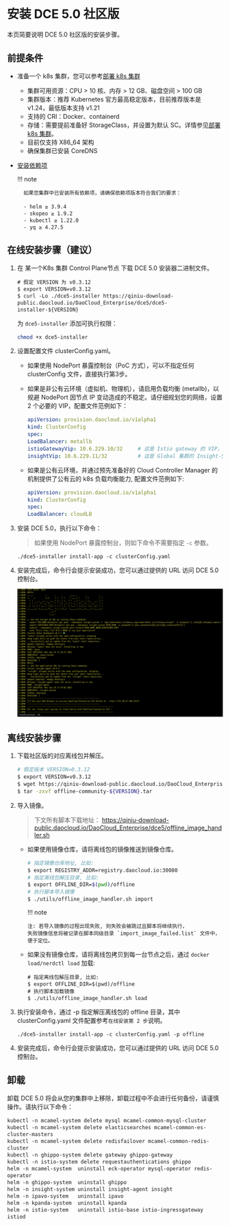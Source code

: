 # 安装 DCE 5.0 社区版

本页简要说明 DCE 5.0 社区版的安装步骤。

## 前提条件

- 准备一个 k8s 集群，您可以参考[部署 k8s 集群](install-k8s.md)
  
    - 集群可用资源：CPU > 10 核、内存 > 12 GB、磁盘空间 > 100 GB
    - 集群版本：推荐 Kubernetes 官方最高稳定版本，目前推荐版本是 v1.24，最低版本支持 v1.21
    - 支持的 CRI：Docker、containerd
    - 存储：需要提前准备好 StorageClass，并设置为默认 SC。详情参见[部署 k8s 集群](install-k8s.md)。
    - 目前仅支持 X86_64 架构
    - 确保集群已安装 CoreDNS
    
- [安装依赖项](install-tools.md)

    !!! note

        如果您集群中已安装所有依赖项，请确保依赖项版本符合我们的要求：

        - helm ≥ 3.9.4
        - skopeo ≥ 1.9.2
        - kubectl ≥ 1.22.0
        - yq ≥ 4.27.5

## 在线安装步骤（建议）

1. 在 某一个K8s 集群 Control Plane节点 下载 DCE 5.0 安装器二进制文件。

    ```shell
    # 假定 VERSION 为 v0.3.12
    $ export VERSION=v0.3.12
    $ curl -Lo ./dce5-installer https://qiniu-download-public.daocloud.io/DaoCloud_Enterprise/dce5/dce5-installer-${VERSION}
    ```

    为  `dce5-installer`  添加可执行权限：

    ```bash
    chmod +x dce5-installer
    ```

2. 设置配置文件 clusterConfig.yaml。

    - 如果使用 NodePort 暴露控制台（PoC 方式），可以不指定任何 clusterConfig 文件，直接执行第3步。

    - 如果是非公有云环境（虚拟机、物理机），请启用负载均衡 (metallb)，以规避 NodePort 因节点 IP 变动造成的不稳定。请仔细规划您的网络，设置 2 个必要的 VIP，配置文件范例如下：

        ```yaml
        apiVersion: provision.daocloud.io/v1alpha1
        kind: ClusterConfig
        spec:
        LoadBalancer: metallb
        istioGatewayVip: 10.6.229.10/32     # 这是 Istio gateway 的 VIP，也会是DCE5.0的控制台的浏览器访问IP
        insightVip: 10.6.229.11/32          # 这是 Global 集群的 Insight-Server 采集所有子集群的日志/指标/链路的网络路径所用的 VIP
        ```

    - 如果是公有云环境，并通过预先准备好的 Cloud Controller Manager 的机制提供了公有云的 k8s 负载均衡能力, 配置文件范例如下:

        ``` yaml
        apiVersion: provision.daocloud.io/v1alpha1
        kind: ClusterConfig
        spec:
        LoadBalancer: cloudLB
        ```

3. 安装 DCE 5.0，执行以下命令：

    > 如果使用 NodePort 暴露控制台，则如下命令不需要指定 `-c` 参数。

    ```shell
    ./dce5-installer install-app -c clusterConfig.yaml
    ```

4. 安装完成后，命令行会提示安装成功，您可以通过提供的 URL 访问 DCE 5.0 控制台。

   ![success](images/success.png)



## 离线安装步骤

1. 下载社区版的对应离线包并解压。

    ``` bash
    # 假定版本 VERSION=0.3.12
    $ export VERSION=v0.3.12
    $ wget https://qiniu-download-public.daocloud.io/DaoCloud_Enterprise/dce5/offline-community-${VERSION}.tar
    $ tar -zxvf offline-community-${VERSION}.tar
    ```

2. 导入镜像。

    > 下文所有脚本下载地址： https://qiniu-download-public.daocloud.io/DaoCloud_Enterprise/dce5/offline_image_handler.sh

    - 如果使用镜像仓库，请将离线包的镜像推送到镜像仓库。

        ```bash
        # 指定镜像仓库地址, 比如:
        $ export REGISTRY_ADDR=registry.daocloud.io:30080
        # 指定离线包解压目录, 比如:
        $ export OFFLINE_DIR=$(pwd)/offline
        # 执行脚本导入镜像
        $ ./utils/offline_image_handler.sh import
        ```

        !!! note

        ```
        注: 若导入镜像的过程出现失败, 则失败会被跳过且脚本将继续执行，
        失败镜像信息将被记录在脚本同级目录 `import_image_failed.list` 文件中，便于定位。
        ```

    - 如果没有镜像仓库，请将离线包拷贝到每一台节点之后，通过 `docker load/nerdctl load` 加载:

        ```shell
        # 指定离线包解压目录, 比如:
        $ export OFFLINE_DIR=$(pwd)/offline
        # 执行脚本加载镜像
        $ ./utils/offline_image_handler.sh load
        ```

3. 执行安装命令，通过 -p 指定解压离线包的 offline 目录，其中 clusterConfig.yaml 文件配置参考`在线安装第 2 步`说明。

    ``` shell
    ./dce5-installer install-app -c clusterConfig.yaml -p offline
    ```

4. 安装完成后，命令行会提示安装成功，您可以通过提供的 URL 访问 DCE 5.0 控制台。



## 卸载

卸载 DCE 5.0 将会从您的集群中上移除，卸载过程中不会进行任何备份，请谨慎操作。请执行以下命令：

```shell
kubectl -n mcamel-system delete mysql mcamel-common-mysql-cluster
kubectl -n mcamel-system delete elasticsearches mcamel-common-es-cluster-masters
kubectl -n mcamel-system delete redisfailover mcamel-common-redis-cluster
kubectl -n ghippo-system delete gateway ghippo-gateway
kubectl -n istio-system delete requestauthentications ghippo
helm -n mcamel-system  uninstall eck-operator mysql-operator redis-operator
helm -n ghippo-system  uninstall ghippo
helm -n insight-system uninstall insight-agent insight
helm -n ipavo-system   uninstall ipavo
helm -n kpanda-system  uninstall kpanda
helm -n istio-system   uninstall istio-base istio-ingressgateway istiod
```

